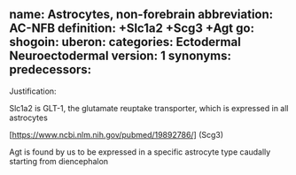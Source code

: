 name: Astrocytes, non-forebrain
abbreviation: AC-NFB
definition: +Slc1a2 +Scg3 +Agt
go:
shogoin: 
uberon:
categories: Ectodermal Neuroectodermal
version: 1
synonyms:
predecessors:
---

Justification:

Slc1a2 is GLT-1, the glutamate reuptake transporter, which is expressed in all astrocytes

[https://www.ncbi.nlm.nih.gov/pubmed/19892786/]  (Scg3)

Agt is found by us to be expressed in a specific astrocyte type caudally starting from diencephalon